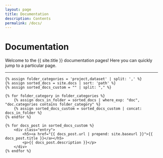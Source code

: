 ```yaml
---
layout: page
title: Documentation
description: Contents
permalink: /docs/
---
```


# Documentation

Welcome to the {{ site.title }} documentation pages! Here you can quickly jump to a 
particular page.


<div class="section-index">
    <hr class="panel-line">

    {% assign folder_categories = 'project,dataset' | split: ',' %}
    {% assign sorted_docs = site.docs | sort: 'path' %}
    {% assign sorted_docs_custom = "" | split: "," %}

    {% for folder_category in folder_categories %}
        {% assign docs_in_folder = sorted_docs | where_exp: "doc", "doc.categories contains folder_category" %}
        {% assign sorted_docs_custom = sorted_docs_custom | concat: docs_in_folder %}
    {% endfor %}

    {% for docs_post in sorted_docs_custom %}
        <div class="entry">
            <h5><a href="{{ docs_post.url | prepend: site.baseurl }}">{{ docs_post.title }}</a></h5>
            <p>{{ docs_post.description }}</p>
        </div>
    {% endfor %}

</div>
